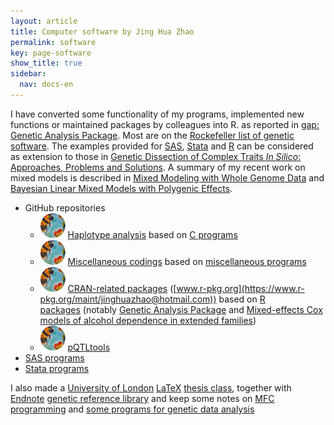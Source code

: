 ```yaml
---
layout: article
title: Computer software by Jing Hua Zhao
permalink: software
key: page-software
show_title: true
sidebar:
  nav: docs-en
---
```


I have converted some functionality of my programs, implemented new
functions or maintained packages by colleagues into R. as reported in
[gap: Genetic Analysis Package](https://www.jstatsoft.org/article/view/v023i08). Most are on
the [Rockefeller list of genetic software](https://github.com/gaow/genetic-analysis-software). The
examples provided for [SAS](http://en.wikipedia.org/wiki/SAS_System),
[Stata](http://en.wikipedia.org/wiki/Stata) and
[R](http://www.r-project.org/) can be considered as extension to those in [Genetic
Dissection of Complex Traits *In Silico*: Approaches, Problems and
Solutions](paper/cbio06.pdf). A summary of my recent work on mixed
models is described in [Mixed Modeling with Whole Genome
Data](http://www.hindawi.com/journals/jps/2012/485174/) and [Bayesian
Linear Mixed Models with Polygenic Effects](https://www.jstatsoft.org/article/view/v085i06).

- GitHub repositories
  * [![](bees.svg)](https://github.com/jinghuazhao/Haplotype-Analysis) [Haplotype analysis](https://jinghuazhao.github.io/Haplotype-Analysis/) based on [C programs](c-progs.md)
  * [![](bees.svg)](https://github.com/jinghuazhao/misc) [Miscellaneous codings](https://jinghuazhao.github.io/misc/) based on [miscellaneous programs](misc-progs.md)
  * [![](bees.svg)](https://github.com/jinghuazhao/R) [CRAN-related packages](https://jinghuazhao.github.io/R/) ([www.r-pkg.org](https://www.r-pkg.org/maint/jinghuazhao@hotmail.com)) based on [R packages](r-progs.md) (notably [Genetic Analysis Package](http://www.jstatsoft.org/v23/i08) and [Mixed-effects Cox models of alcohol dependence in extended families](https://link.springer.com/article/10.1186/1471-2156-6-S1-S127))
  * [![](bees.svg)](https://github.com/jinghuazhao/pQTLtools) [pQTLtools](https://jinghuazhao.github.io/pQTLtools/)
- [SAS programs](sas-progs.md)
- [Stata programs](stata-progs.md)

I also made a [University of London](http://www.lon.ac.uk/)
[LaTeX](http://www.ctan.org/) [thesis class](software/ulthesis.zip),
together with [Endnote](http://www.endnote.com/) [genetic reference library](iop/jinghua/refs/genetics.enl)
and keep some notes on [MFC programming](iop/jinghua/winprog/winprog.html) and [some programs for genetic data analysis](software/softlink.html)
